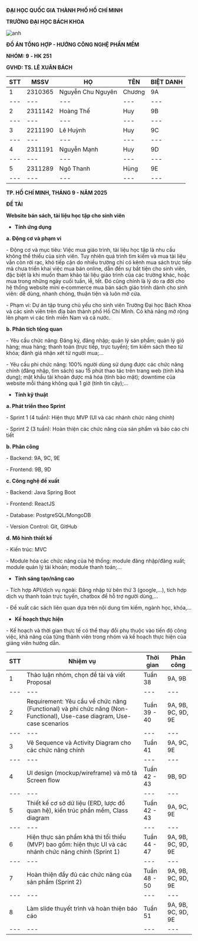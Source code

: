 **ĐẠI HỌC QUỐC GIA THÀNH PHỐ HỒ CHÍ MINH**

**TRƯỜNG ĐẠI HỌC BÁCH KHOA**

![anh](image.png)

**ĐỒ ÁN TỔNG HỢP - HƯỚNG CÔNG NGHỆ PHẦN MỀM**

**NHÓM: 9** **- HK 251**

**GVHD: TS. LÊ XUÂN BÁCH**

| **STT** | **MSSV** | **HỌ** | **TÊN** | **BIỆT DANH** |
| --- | --- | --- | --- | --- |
| 1   | 2310365 | Nguyễn Chu Nguyên | Chương | 9A  |
| --- | --- | --- | --- | --- |
| 2   | 2311142 | Hoàng Thế | Huy | 9B  |
| --- | --- | --- | --- | --- |
| 3   | 2211190 | Lê Huỳnh | Huy | 9C  |
| --- | --- | --- | --- | --- |
| 4   | 2311191 | Nguyễn Mạnh | Huy | 9D  |
| --- | --- | --- | --- | --- |
| 5   | 2311289 | Ngô Thanh | Hùng | 9E  |
| --- | --- | --- | --- | --- |

**TP. HỒ CHÍ MINH, THÁNG 9 - NĂM 2025**

**ĐỀ TÀI**

**Website bán sách, tài liệu học tập cho sinh viên**

- **Tính ứng dụng**

**a. Động cơ và phạm vi**

\- Động cơ và mục tiêu: Việc mua giáo trình, tài liệu học tập là nhu cầu không thể thiếu của sinh viên. Tuy nhiên quá trình tìm kiếm và mua tài liệu vẫn còn rời rạc, khó tiếp cận do nhiều trường chỉ có kênh mua sách trực tiếp mà chưa triển khai việc mua bán online, dẫn đến sự bất tiện cho sinh viên, đặc biệt là khi muốn tham khảo tài liệu giáo trình của các trường khác, hoặc mua trong những ngày cuối tuần, lễ, tết. Đó cũng chính là lý do ra đời cho hệ thống website mini e‑commerce mua bán sách giáo trình dành cho sinh viên: dễ dùng, nhanh chóng, thuận tiện và luôn mở cửa.

\- Phạm vi: Dự án tập trung chủ yếu cho sinh viên Trường Đại học Bách Khoa và các sinh viên trên địa bàn thành phố Hồ Chí Minh. Có khả năng mở rộng lên phạm vi các tỉnh miền Nam và cả nước.

**b. Phân tích tổng quan**

\- Yêu cầu chức năng: Đăng ký, đăng nhập; quản lý sản phẩm; quản lý giỏ hàng; mua hàng; thanh toán (trực tiếp, trực tuyến); tìm kiếm sách theo từ khóa; đánh giá nhận xét từ người mua;...

\- Yêu cầu phi chức năng: 100% người dùng sử dụng được các chức năng chính (đăng nhập, tìm sách) sau 15 phút thao tác trên trang web (tính khả dụng); mật khẩu tài khoản được mã hóa (tính bảo mật); downtime của website mỗi tháng không quá 1 giờ (tính tin cậy);...

- **Tính kỹ thuật**

**a. Phát triển theo Sprint**

\- Sprint 1 (4 tuần): Hiện thực MVP (UI và các nhánh chức năng chính)

\- Sprint 2 (3 tuần): Hoàn thiện các chức năng của sản phẩm và báo cáo chi tiết

**b. Phân công**

\- Backend: 9A, 9C, 9E

\- Frontend: 9B, 9D

**c. Công nghệ đề xuất**

\- Backend: Java Spring Boot

\- Frontend: ReactJS

\- Database: PostgreSQL/MongoDB

\- Version Control: Git, GitHub

**d. Mô hình thiết kế**

\- Kiến trúc: MVC

\- Module hóa các chức năng của hệ thống: module đăng nhập/đăng xuất; module quản lý tài khoản; module thanh toán;...

- **Tính sáng tạo/nâng cao**

\- Tích hợp API/dịch vụ ngoài: Đăng nhập từ bên thứ 3 (google,...), tích hợp dịch vụ thanh toán trực tuyến, chatbox để hỗ trợ người dùng,...

\- Đề xuất các sách liên quan dựa trên nội dung tìm kiếm, ngành học, khóa,…

- **Kế hoạch thực hiện**

\- Kế hoạch và thời gian thực tế có thể thay đổi phụ thuộc vào tiến độ công việc, khả năng của từng thành viên trong nhóm và kế hoạch thực hiện của giảng viên hướng dẫn.

| STT | Nhiệm vụ | Thời gian | Phân công |
| --- | --- | --- | --- |
| 1   | Thảo luận nhóm, chọn đề tài và viết Proposal | Tuần 38 | 9A, 9B |
| --- | --- | --- | --- |
| 2   | Requirement: Yêu cầu về chức năng (Functional) và phi chức năng (Non-Functional), Use-case diagram, Use-case scenarios | Tuần 39 - 40 | 9A, 9B, 9C, 9D, 9E |
| --- | --- | --- | --- |
| 3   | Vẽ Sequence và Activity Diagram cho các chức năng chính | Tuần 41 | 9A, 9C, 9E |
| --- | --- | --- | --- |
| 4   | UI design (mockup/wireframe) và mô tả Screen flow | Tuần 42 - 43 | 9B, 9D |
| --- | --- | --- | --- |
| 5   | Thiết kế cơ sở dữ liệu (ERD, lược đồ quan hệ), kiến trúc phần mềm, Class diagram | Tuần 42 - 43 | 9A, 9C, 9E |
| --- | --- | --- | --- |
| 6   | Hiện thực sản phẩm khả thi tối thiểu (MVP) bao gồm: hiện thực UI và các nhánh chức năng chính (Sprint 1) | Tuần 44 - 47 | 9A, 9B, 9C, 9D, 9E |
| --- | --- | --- | --- |
| 7   | Hoàn thiện đầy đủ các chức năng của sản phẩm (Sprint 2) | Tuần 48 - 50 | 9A, 9B, 9C, 9D, 9E |
| --- | --- | --- | --- |
| 8   | Làm slide thuyết trình và hoàn thiện báo cáo | Tuần 51 | 9A, 9B, 9C, 9D, 9E |
| --- | --- | --- | --- |
